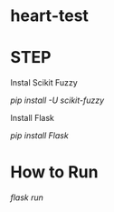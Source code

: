 # heart-test
# STEP

Instal Scikit Fuzzy

*pip install -U scikit-fuzzy*

Install Flask

*pip install Flask*

# How to Run
*flask run*
